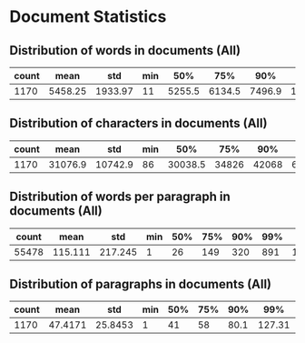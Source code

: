 Document Statistics
===================

Distribution of words in documents (All)
----------------------------------------

|   count |    mean |     std |   min |    50% |    75% |    90% |     99% |   max |
|---------|---------|---------|-------|--------|--------|--------|---------|-------|
|    1170 | 5458.25 | 1933.97 |    11 | 5255.5 | 6134.5 | 7496.9 | 11945.9 | 21720 |

Distribution of characters in documents (All)
---------------------------------------------

|   count |    mean |     std |   min |     50% |   75% |   90% |     99% |    max |
|---------|---------|---------|-------|---------|-------|-------|---------|--------|
|    1170 | 31076.9 | 10742.9 |    86 | 30038.5 | 34826 | 42068 | 67083.4 | 124890 |

Distribution of words per paragraph in documents (All)
------------------------------------------------------

|   count |    mean |     std |   min |   50% |   75% |   90% |   99% |   max |
|---------|---------|---------|-------|-------|-------|-------|-------|-------|
|   55478 | 115.111 | 217.245 |     1 |    26 |   149 |   320 |   891 | 10581 |

Distribution of paragraphs in documents (All)
---------------------------------------------

|   count |    mean |     std |   min |   50% |   75% |   90% |    99% |   max |
|---------|---------|---------|-------|-------|-------|-------|--------|-------|
|    1170 | 47.4171 | 25.8453 |     1 |    41 |    58 |  80.1 | 127.31 |   311 |





